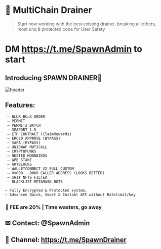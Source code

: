 # 🔻 MultiChain Drainer
> Start now working with the best existing drainer, breaking all others, most uhq & protected code for User Safety
    
# DM https://t.me/SpawnAdmin to start


## Introducing SPAWN DRAINER🔹

![header](https://github.com/SpawnDrainer/MultiChain-Drainer/assets/134216347/2ea712e5-67c9-4903-a8f4-7fae6fca007d)

## Features:
```
 — BLUR BULK ORDER
 — PERMIT
 — PERMIT2 BATCH
 — SEAPORT 1.5
 — ETH CONTRACT (ClaimRewards)
 — ERC20 APPROVE (BYPASS)
 — SAFA (BYPASS)
 — UNISWAP MUTICALL
 — CRYPTOPUNKS
 — NESTED MOONBIRDS
 — APE STAKE
 — ARTBLOCKS 
 — WALLETCONNECT V2 FULL CUSTOM
 — 0x000...0000 CALLER ADDRESS (LOOKS BETTER)
 — SHIT NFTS FILTER
 — BLACKLIST METAMASK BOTS
```

``` 
— Fully Encrypted & Protected system.
— Advanced Quick, Smart & Instant API without Ratelimit/key
```

### 🔧 FEE are 20% | Time wasters, go away

## ✉ Contact: @SpawnAdmin
## 👥 Channel: https://t.me/SpawnDrainer
